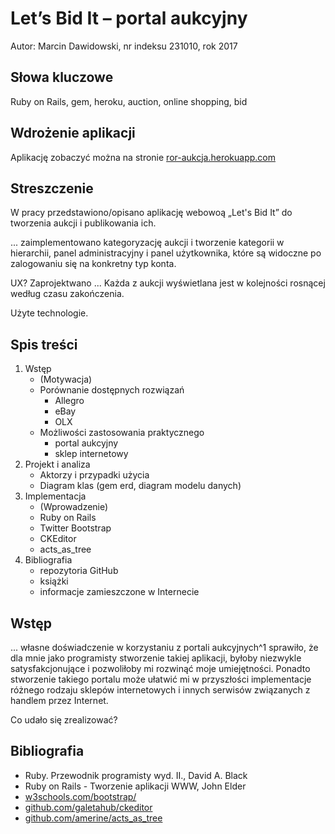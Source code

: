 # Let’s Bid It – portal aukcyjny

Autor: Marcin Dawidowski, nr indeksu 231010, rok 2017

## Słowa kluczowe

Ruby on Rails, gem, heroku, auction, online shopping, bid

## Wdrożenie aplikacji

Aplikację zobaczyć można na stronie [ror-aukcja.herokuapp.com](http://ror-aukcja.herokuapp.com)

## Streszczenie

W pracy przedstawiono/opisano aplikację webowoą „Let's Bid It” do tworzenia aukcji i publikowania ich. 

... zaimplementowano kategoryzację aukcji i tworzenie kategorii w hierarchii, panel administracyjny i panel użytkownika, które są widoczne po zalogowaniu się na konkretny typ konta.

UX? Zaprojektwano ... Każda z aukcji wyświetlana jest w kolejności rosnącej według czasu zakończenia. 

Użyte technologie.

## Spis treści

1. Wstęp
   * (Motywacja)
   * Porównanie dostępnych rozwiązań
     + Allegro
     + eBay
     + OLX
   * Możliwości zastosowania praktycznego
     + portal aukcyjny
     + sklep internetowy
2. Projekt i analiza
   * Aktorzy i przypadki użycia
   * Diagram klas (gem erd, diagram modelu danych)
3. Implementacja
   * (Wprowadzenie)
   * Ruby on Rails
   * Twitter Bootstrap
   * CKEditor
   * acts_as_tree
4. Bibliografia
   * repozytoria GitHub
   * książki
   * informacje zamieszczone w Internecie

## Wstęp

... własne doświadczenie w korzystaniu z portali aukcyjnych^1 sprawiło, że dla mnie jako programisty stworzenie takiej aplikacji, byłoby niezwykle satysfakcjonujące i pozwoliłoby mi rozwinąć moje umiejętności. Ponadto stworzenie takiego portalu może ułatwić mi w przyszłości implementacje różnego rodzaju sklepów internetowych i innych serwisów związanych z handlem przez Internet.

Co udało się zrealizować?

## Bibliografia

- Ruby. Przewodnik programisty wyd. II., David A. Black
- Ruby on Rails - Tworzenie aplikacji WWW, John Elder
- [w3schools.com/bootstrap/](https://www.w3schools.com/bootstrap/)
- [github.com/galetahub/ckeditor](https://github.com/galetahub/ckeditor)
- [github.com/amerine/acts_as_tree](https://github.com/amerine/acts_as_tree)
